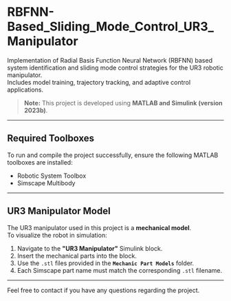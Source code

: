 # RBFNN-Based_Sliding_Mode_Control_UR3_Manipulator

Implementation of Radial Basis Function Neural Network (RBFNN) based system identification and sliding mode control strategies for the UR3 robotic manipulator.  
Includes model training, trajectory tracking, and adaptive control applications.

> **Note:** This project is developed using **MATLAB and Simulink (version 2023b)**.

---

## Required Toolboxes

To run and compile the project successfully, ensure the following MATLAB toolboxes are installed:

- Robotic System Toolbox  
- Simscape Multibody

---

## UR3 Manipulator Model

The UR3 manipulator used in this project is a **mechanical model**.  
To visualize the robot in simulation:

1. Navigate to the **"UR3 Manipulator"** Simulink block.
2. Insert the mechanical parts into the block.
3. Use the `.stl` files provided in the **`Mechanic Part Models`** folder.
4. Each Simscape part name must match the corresponding `.stl` filename.

---
Feel free to contact if you have any questions regarding the project.
